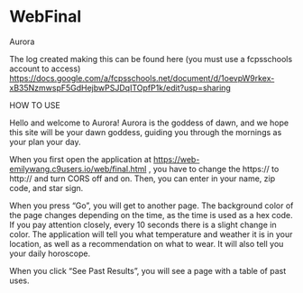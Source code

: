 # WebFinal
Aurora

The log created making this can be found here (you must use a fcpsschools account to access) https://docs.google.com/a/fcpsschools.net/document/d/1oevpW9rkex-xB35NzmwspF5GdHejbwPSJDqITOpfP1k/edit?usp=sharing

HOW TO USE

Hello and welcome to Aurora! Aurora is the goddess of dawn, and we hope this site will be your dawn goddess, guiding you through the mornings as your plan your day. 

When you first open the application at https://web-emilywang.c9users.io/web/final.html , you have to change the https:// to http:// and turn CORS off and on. Then, you can enter in your name, zip code, and star sign. 

When you press “Go”, you will get to another page. The background color of the page changes depending on the time, as the time is used as a hex code. If you pay attention closely, every 10 seconds there is a slight change in color. The application will tell you what temperature and weather it is in your location, as well as a recommendation on what to wear. It will also tell you your daily horoscope. 

When you click “See Past Results”, you will see a page with a table of past uses. 
